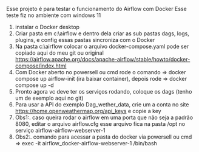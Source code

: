 Esse projeto é para testar o funcionamento do Airflow com Docker
Esse teste fiz no ambiente com windows 11 
1) instalar o Docker desktop
2) Criar pasta em c:\airflow e dentro dela criar as sub pastas dags, logs, plugins, e config essas pastas sincroniza com o Docker
3) Na pasta c:\airflow colocar o arquivo docker-compose.yaml pode ser copiado aqui do meu git ou original https://airflow.apache.org/docs/apache-airflow/stable/howto/docker-compose/index.html
4) Com Docker aberto no powersell ou cmd rode o comando => docker compose up airflow-init (ira baixar container), depois rode => docker compose up -d
5) Pronto agora vc deve ter os serviços rodando, coloque os dags (tenho um de exemplo aqui no git)
6) Para usar a API do exemplo Dag_wether_data, crie um a conta no site https://home.openweathermap.org/api_keys e copie a key  
7) Obs1:. caso queira rodar o airflow em uma porta que não seja a padrão 8080, editar o arquivo airflow.cfg esse arquivo fica na pasta /opt no serviço airflow-airflow-webserver-1
8) Obs2:. comando para acessar a pasta do docker via powersell ou cmd => exec -it airflow_docker-airflow-webserver-1 /bin/bash
